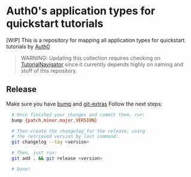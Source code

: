 # Auth0's application types for quickstart tutorials

[WIP] This is a repository for mapping all application types for quickstart tutorials by [Auth0](https://auth0.com/)

> WARNING: Updating this collection requires checking on [TutorialNavigator](https://github.com/auth0/tutorial-navigator) since it currently depends highly on naming and stuff of this repository.

## Release

Make sure you have [bump](https://github.com/ianstormtaylor/bump) and [git-extras](https://github.com/tj/git-extras)
Follow the next steps:

``` bash
  # Once finished your changes and commit them, run:
  bump {patch,minor,major,VERSION}

  # Then create the changelog for the release, using
  # the retrieved version by last command:
  git changelog --tag <version>

  # Then, just run:
  git add . && git release <version>

  # Done!
```
